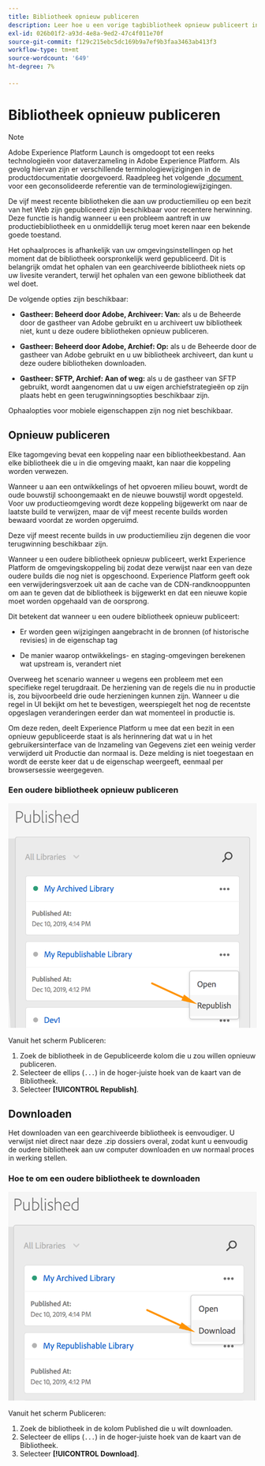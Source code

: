 ```yaml
---
title: Bibliotheek opnieuw publiceren
description: Leer hoe u een vorige tagbibliotheek opnieuw publiceert in Adobe Experience Platform.
exl-id: 026b01f2-a93d-4e8a-9ed2-47c4f011e70f
source-git-commit: f129c215ebc5dc169b9a7ef9b3faa3463ab413f3
workflow-type: tm+mt
source-wordcount: '649'
ht-degree: 7%

---
```


# Bibliotheek opnieuw publiceren

>[!NOTE]
>
>Adobe Experience Platform Launch is omgedoopt tot een reeks technologieën voor dataverzameling in Adobe Experience Platform.  Als gevolg hiervan zijn er verschillende terminologiewijzigingen in de productdocumentatie doorgevoerd. Raadpleeg het volgende [&#x200B; document &#x200B;](../../term-updates.md) voor een geconsolideerde referentie van de terminologiewijzigingen.

De vijf meest recente bibliotheken die aan uw productiemilieu op een bezit van het Web zijn gepubliceerd zijn beschikbaar voor recentere herwinning. Deze functie is handig wanneer u een probleem aantreft in uw productiebibliotheek en u onmiddellijk terug moet keren naar een bekende goede toestand.

Het ophaalproces is afhankelijk van uw omgevingsinstellingen op het moment dat de bibliotheek oorspronkelijk werd gepubliceerd. Dit is belangrijk omdat het ophalen van een gearchiveerde bibliotheek niets op uw livesite verandert, terwijl het ophalen van een gewone bibliotheek dat wel doet.

De volgende opties zijn beschikbaar:

* **Gastheer: Beheerd door Adobe, Archiveer: Van:** als u de Beheerde door de gastheer van Adobe gebruikt en u archiveert uw bibliotheek niet, kunt u deze oudere bibliotheken opnieuw publiceren.

* **Gastheer: Beheerd door Adobe, Archief: Op:** als u de Beheerde door de gastheer van Adobe gebruikt en u uw bibliotheek archiveert, dan kunt u deze oudere bibliotheken downloaden.

* **Gastheer: SFTP, Archief: Aan of weg:** als u de gastheer van SFTP gebruikt, wordt aangenomen dat u uw eigen archiefstrategieën op zijn plaats hebt en geen terugwinningsopties beschikbaar zijn.

Ophaalopties voor mobiele eigenschappen zijn nog niet beschikbaar.

## Opnieuw publiceren

Elke tagomgeving bevat een koppeling naar een bibliotheekbestand. Aan elke bibliotheek die u in die omgeving maakt, kan naar die koppeling worden verwezen.

Wanneer u aan een ontwikkelings of het opvoeren milieu bouwt, wordt de oude bouwstijl schoongemaakt en de nieuwe bouwstijl wordt opgesteld. Voor uw productieomgeving wordt deze koppeling bijgewerkt om naar de laatste build te verwijzen, maar de vijf meest recente builds worden bewaard voordat ze worden opgeruimd.

Deze vijf meest recente builds in uw productiemilieu zijn degenen die voor terugwinning beschikbaar zijn.

Wanneer u een oudere bibliotheek opnieuw publiceert, werkt Experience Platform de omgevingskoppeling bij zodat deze verwijst naar een van deze oudere builds die nog niet is opgeschoond.  Experience Platform geeft ook een verwijderingsverzoek uit aan de cache van de CDN-randknooppunten om aan te geven dat de bibliotheek is bijgewerkt en dat een nieuwe kopie moet worden opgehaald van de oorsprong.

Dit betekent dat wanneer u een oudere bibliotheek opnieuw publiceert:

* Er worden geen wijzigingen aangebracht in de bronnen (of historische revisies) in de eigenschap tag

* De manier waarop ontwikkelings- en staging-omgevingen berekenen wat upstream is, verandert niet

Overweeg het scenario wanneer u wegens een probleem met een specifieke regel terugdraait. De herziening van de regels die nu in productie is, zou bijvoorbeeld drie oude herzieningen kunnen zijn.  Wanneer u die regel in UI bekijkt om het te bevestigen, weerspiegelt het nog de recentste opgeslagen veranderingen eerder dan wat momenteel in productie is.

Om deze reden, deelt Experience Platform u mee dat een bezit in een opnieuw gepubliceerde staat is als herinnering dat wat u in het gebruikersinterface van de Inzameling van Gegevens ziet een weinig verder verwijderd uit Productie dan normaal is. Deze melding is niet toegestaan en wordt de eerste keer dat u de eigenschap weergeeft, eenmaal per browsersessie weergegeven.

### Een oudere bibliotheek opnieuw publiceren

![&#x200B; publiceer een bibliotheek &#x200B;](images/retrieve_republish.png)

Vanuit het scherm Publiceren:

1. Zoek de bibliotheek in de Gepubliceerde kolom die u zou willen opnieuw publiceren.
1. Selecteer de ellips (`...`) in de hoger-juiste hoek van de kaart van de Bibliotheek.
1. Selecteer **[!UICONTROL Republish]**.

## Downloaden

Het downloaden van een gearchiveerde bibliotheek is eenvoudiger. U verwijst niet direct naar deze .zip dossiers overal, zodat kunt u eenvoudig de oudere bibliotheek aan uw computer downloaden en uw normaal proces in werking stellen.

### Hoe te om een oudere bibliotheek te downloaden

![&#x200B; Download een bibliotheek &#x200B;](images/retrieve_download.png)

Vanuit het scherm Publiceren:

1. Zoek de bibliotheek in de kolom Published die u wilt downloaden.
1. Selecteer de ellips (`...`) in de hoger-juiste hoek van de kaart van de Bibliotheek.
1. Selecteer **[!UICONTROL Download]**.
